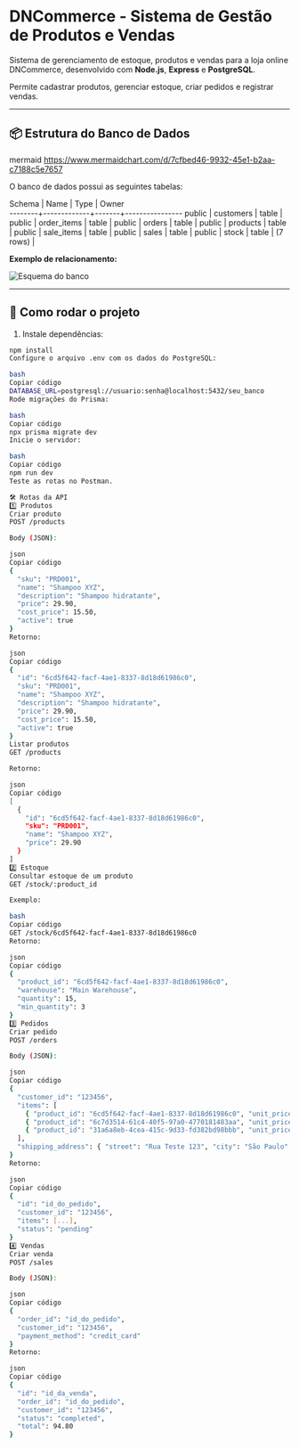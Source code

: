 # DNCommerce - Sistema de Gestão de Produtos e Vendas

Sistema de gerenciamento de estoque, produtos e vendas para a loja online DNCommerce, desenvolvido com **Node.js**, **Express** e **PostgreSQL**.  

Permite cadastrar produtos, gerenciar estoque, criar pedidos e registrar vendas.

---

## 📦 Estrutura do Banco de Dados

mermaid https://www.mermaidchart.com/d/7cfbed46-9932-45e1-b2aa-c7188c5e7657

O banco de dados possui as seguintes tabelas:

 Schema |    Name     | Type  |     Owner      
--------+-------------+-------+----------------
 public | customers   | table | 
 public | order_items | table | 
 public | orders      | table | 
 public | products    | table | 
 public | sale_items  | table | 
 public | sales       | table | 
 public | stock       | table | 
(7 rows)                            |

**Exemplo de relacionamento:**  

![Esquema do banco](./assets/db_schema.png)

---

## 🔧 Como rodar o projeto

1. Instale dependências:

```bash
npm install
Configure o arquivo .env com os dados do PostgreSQL:

bash
Copiar código
DATABASE_URL=postgresql://usuario:senha@localhost:5432/seu_banco
Rode migrações do Prisma:

bash
Copiar código
npx prisma migrate dev
Inicie o servidor:

bash
Copiar código
npm run dev
Teste as rotas no Postman.

🛠 Rotas da API
1️⃣ Produtos
Criar produto
POST /products

Body (JSON):

json
Copiar código
{
  "sku": "PRD001",
  "name": "Shampoo XYZ",
  "description": "Shampoo hidratante",
  "price": 29.90,
  "cost_price": 15.50,
  "active": true
}
Retorno:

json
Copiar código
{
  "id": "6cd5f642-facf-4ae1-8337-8d18d61986c0",
  "sku": "PRD001",
  "name": "Shampoo XYZ",
  "description": "Shampoo hidratante",
  "price": 29.90,
  "cost_price": 15.50,
  "active": true
}
Listar produtos
GET /products

Retorno:

json
Copiar código
[
  {
    "id": "6cd5f642-facf-4ae1-8337-8d18d61986c0",
    "sku": "PRD001",
    "name": "Shampoo XYZ",
    "price": 29.90
  }
]
2️⃣ Estoque
Consultar estoque de um produto
GET /stock/:product_id

Exemplo:

bash
Copiar código
GET /stock/6cd5f642-facf-4ae1-8337-8d18d61986c0
Retorno:

json
Copiar código
{
  "product_id": "6cd5f642-facf-4ae1-8337-8d18d61986c0",
  "warehouse": "Main Warehouse",
  "quantity": 15,
  "min_quantity": 3
}
3️⃣ Pedidos
Criar pedido
POST /orders

Body (JSON):

json
Copiar código
{
  "customer_id": "123456",
  "items": [
    { "product_id": "6cd5f642-facf-4ae1-8337-8d18d61986c0", "unit_price": 29.90, "quantity": 2 },
    { "product_id": "6c7d3514-61c4-40f5-97a0-4770181483aa", "unit_price": 35.00, "quantity": 1 },
    { "product_id": "31a6a8eb-4cea-415c-9d33-fd382bd98bbb", "unit_price": 50.00, "quantity": 5 }
  ],
  "shipping_address": { "street": "Rua Teste 123", "city": "São Paulo" }
}
Retorno:

json
Copiar código
{
  "id": "id_do_pedido",
  "customer_id": "123456",
  "items": [...],
  "status": "pending"
}
4️⃣ Vendas
Criar venda
POST /sales

Body (JSON):

json
Copiar código
{
  "order_id": "id_do_pedido",
  "customer_id": "123456",
  "payment_method": "credit_card"
}
Retorno:

json
Copiar código
{
  "id": "id_da_venda",
  "order_id": "id_do_pedido",
  "customer_id": "123456",
  "status": "completed",
  "total": 94.80
}